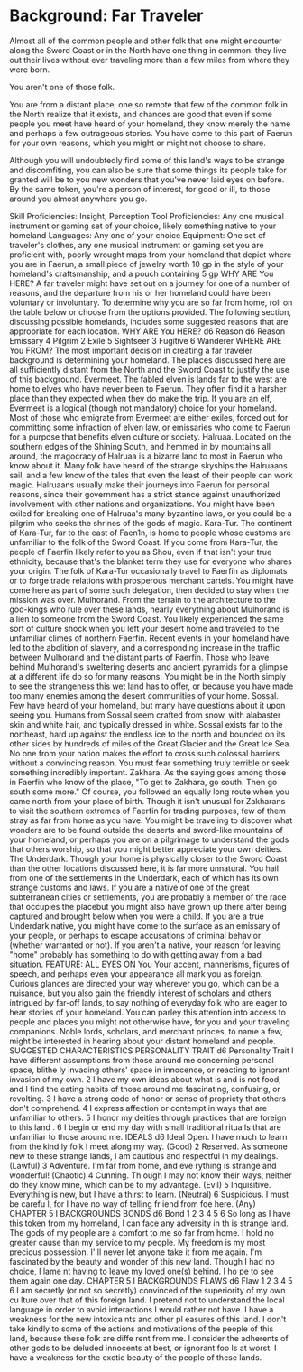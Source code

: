 # Background: Far Traveler
Almost all of the common people and other folk that one might encounter along the Sword Coast or in the North have one thing in common: they live out their lives without ever traveling more than a few miles from where they were born.

You aren't one of those folk.

You are from a distant place, one so remote that few of the common folk in the North realize that it exists, and chances are good that even if some people you meet have heard of your homeland, they know merely the name and perhaps a few outrageous stories. You have come to this part of Faerun for your own reasons, which you might or might not choose to share.

Although you will undoubtedly find some of this land's ways to be strange and discomfiting, you can also be sure that some things its people take for granted will be to you new wonders that you've never laid eyes on before. By the same token, you're a person of interest, for good or ill, to those around you almost anywhere you go. 

Skill Proficiencies: Insight, Perception
Tool Proficiencies: Any one musical instrument or
gaming set of your choice, likely something native to
your homeland
Languages: Any one of your choice
Equipment: One set of traveler's clothes, any one
musical instrument or gaming set you are proficient
with, poorly wrought maps from your homeland that
depict where you are in Faerun, a small piece of
jewelry worth 10 gp in the style of your homeland's
craftsmanship, and a pouch containing 5 gp
WHY ARE You HERE?
A far traveler might have set out on a journey for one
of a number of reasons, and the departure from his or
her homeland could have been voluntary or involuntary.
To determine why you are so far from home, roll on the
table below or choose from the options provided. The
following section, discussing possible homelands, includes
some suggested reasons that are appropriate for
each location.
WHY ARE You HERE?
d6 Reason d6 Reason
Emissary 4 Pilgrim
2 Exile 5 Sightseer
3 Fugitive 6 Wanderer
WHERE ARE You FROM?
The most important decision in creating a far traveler
background is determining your homeland. The places
discussed here are all sufficiently distant from the
North and the Sword Coast to justify the use of this
background.
Evermeet. The fabled elven is lands far to the west are
home to elves who have never been to Faerun. They often
find it a harsher place than they expected when they
do make the trip. If you are an elf, Evermeet is a logical
(though not mandatory) choice for your homeland.
Most of those who emigrate from Evermeet are either
exiles, forced out for committing some infraction of
elven law, or emissaries who come to Faerun for a purpose
that benefits elven culture or society.
Halruaa. Located on the southern edges of the Shining
South, and hemmed in by mountains all around,
the magocracy of Halruaa is a bizarre land to most
in Faerun who know about it. Many folk have heard
of the strange skyships the Halruaans sail, and a few
know of the tales that even the least of their people can
work magic.
Halruaans usually make their journeys into Faerun
for personal reasons, since their government has a strict
stance against unauthorized involvement with other
nations and organizations. You might have been exiled
for breaking one of Halruaa's many byzantine laws,
or you could be a pilgrim who seeks the shrines of the
gods of magic.
Kara-Tur. The continent of Kara-Tur, far to the east of
Faen1n, is home to people whose customs are unfamiliar
to the folk of the Sword Coast. If you come from Kara-Tur,
the people of Faerfin likely refer to you as Shou, even if
that isn't your true ethnicity, because that's the blanket
term they use for everyone who shares your origin.
The folk of Kara-Tur occasionally travel to Faerfin as
diplomats or to forge trade relations with prosperous
merchant cartels. You might have come here as part of
some such delegation, then decided to stay when the
mission was over.
Mulhorand. From the terrain to the architecture to
the god-kings who rule over these lands, nearly everything
about Mulhorand is a lien to someone from the
Sword Coast. You likely experienced the same sort of
culture shock when you left your desert home and traveled
to the unfamiliar climes of northern Faerfin. Recent
events in your homeland have led to the abolition of slavery,
and a corresponding increase in the traffic between
Mulhorand and the distant parts of Faerfin.
Those who leave behind Mulhorand's sweltering deserts
and ancient pyramids for a glimpse at a different
life do so for many reasons. You might be in the North
simply to see the strangeness this wet land has to offer,
or because you have made too many enemies among the
desert communities of your home.
Sossal. Few have heard of your homeland, but many
have questions about it upon seeing you. Humans from
Sossal seem crafted from snow, with alabaster skin and
white hair, and typically dressed in white.
Sossal exists far to the northeast, hard up against
the endless ice to the north and bounded on its other
sides by hundreds of miles of the Great Glacier and the
Great Ice Sea. No one from your nation makes the effort
to cross such colossal barriers without a convincing
reason. You must fear something truly terrible or seek
something incredibly important.
Zakhara. As the saying goes among those in Faerfin
who know of the place, "To get to Zakhara, go south.
Then go south some more." Of course, you followed an
equally long route when you came north from your place
of birth. Though it isn't unusual for Zakharans to visit
the southern extremes of Faerfin for trading purposes,
few of them stray as far from home as you have.
You might be traveling to discover what wonders are
to be found outside the deserts and sword-like mountains
of your homeland, or perhaps you are on a pilgrimage
to understand the gods that others worship, so that
you might better appreciate your own deities.
The Underdark. Though your home is physically
closer to the Sword Coast than the other locations discussed
here, it is far more unnatural. You hail from one
of the settlements in the Underdark, each of which has its
own strange customs and laws. If you are a native of one
of the great subterranean cities or settlements, you are
probably a member of the race that occupies the placebut
you might also have grown up there after being captured
and brought below when you were a child.
If you are a true Underdark native, you might have
come to the surface as an emissary of your people, or
perhaps to escape accusations of criminal behavior
(whether warranted or not). If you aren't a native, your
reason for leaving "home" probably has something to do
with getting away from a bad situation.
FEATURE: ALL EYES ON You
Your accent, mannerisms, figures of speech, and perhaps
even your appearance all mark you as foreign.
Curious glances are directed your way wherever you go,
which can be a nuisance, but you also gain the friendly
interest of scholars and others intrigued by far-off lands,
to say nothing of everyday folk who are eager to hear
stories of your homeland.
You can parley this attention into access to people
and places you might not otherwise have, for you and
your traveling companions. Noble lords, scholars, and
merchant princes, to name a few, might be interested in
hearing about your distant homeland and people.
SUGGESTED CHARACTERISTICS
PERSONALITY TRAIT
d6 Personality Trait
I have different assumptions from those around
me concerning personal space, blithe ly invading
others' space in innocence, or reacting to ignorant
invasion of my own.
2 I have my own ideas about what is and is not food,
and I find the eating habits of those around me
fascinating, confusing, or revolting.
3 I have a strong code of honor or sense of propriety
that others don't comprehend.
4 I express affection or contempt in ways that are
unfamiliar to others.
5 I honor my deities through practices that are
foreign to this land .
6 I begin or end my day with small traditional ritua ls
that are unfamiliar to those around me.
IDEALS
d6 Ideal
Open. I have much to learn from the kind ly folk I
meet along my way. (Good)
2 Reserved. As someone new to these strange lands, I
am cautious and respectful in my dealings. (Lawful)
3 Adventure. I'm far from home, and eve rything is
strange and wonderful! (Chaotic)
4 Cunning. Th ough I may not know their ways,
neither do they know mine, which can be to my
advantage. (Evil)
5 Inquisitive. Everything is new, but I have a thirst to
learn. (Neutral)
6 Suspicious. I must be carefu l, for I have no way of
telling fr iend from foe here. (Any)
CHAPTER 5 I BACKGROUNDS
BONDS
d6 Bond
1
2
3
4
5
6
So long as I have this token from my homeland, I
can face any adversity in th is strange land.
The gods of my people are a comfort to me so far
from home.
I hold no greater cause than my service to my
people.
My freedom is my most precious possession. I' ll
never let anyone take it from me again.
I'm fascinated by the beauty and wonder of this
new land.
Though I had no choice, I lame nt having to leave
my loved one(s) behind. I ho pe to see them again
one day.
CHAPTER 5 I BACKGROUNDS
FLAWS
d6 Flaw
1
2
3
4
5
6
I am secretly (or not so secretly) convinced of the
superiority of my own cu lture over that of this
foreign land.
I pretend not to understand the local language in
order to avoid interactions I would rather not have.
I have a weakness for the new intoxica nts and other
pl easures of this land.
I don't take kindly to some of the actions and
motivations of the people of this land, because
these folk are diffe rent from me.
I consider the adherents of other gods to be deluded
innocents at best, or ignorant foo ls at worst.
I have a weakness for the exotic beauty of the
people of these lands.
